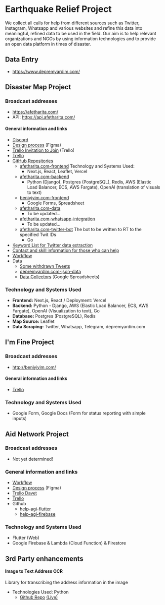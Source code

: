 # Earthquake Relief Project

We collect all calls for help from different sources such as Twitter, Instagram, Whatsapp and various websites and refine this data into meaningful, refined data to be used in the field. Our aim is to help relevant organizations and NGOs by using information technologies and to provide an open data platform in times of disaster.

## Data Entry

- https://www.depremyardim.com/

## Disaster Map Project

### Broadcast addresses

- https://afetharita.com/
- API: https://api.afetharita.com/

#### General information and links

- [Discord](https://discord.gg/37MHpdPxh4)
- [Design process](https://www.figma.com/file/sctw6xtcdoFOfmE0gC97Ft/Deprem-Yard%C4%B1m?node-id=0%3A1&t=FUHjVXfXqqXLN5js-1) (Figma)
- [Trello Invitation to Join](https://trello.com/invite/b/d1rYoCUL/ATTId7774aa53af7d5ed9df79d8c32d0f6c2F7837B42/it-yardim) (Trello)
- [Trello](https://trello.com/b/d1rYoCUL/afet-harita)
- [GitHub Repositories](https://github.com/orgs/acikkaynak/repositories)
  - [afetharita.com-frontend](https://github.com/acikkaynak/deprem-yardim-frontend)
    Technology and Systems Used:
    - Next.js, React, Leaflet, Vercel
  - [afetharita.com-backend](https://github.com/acikkaynak/deprem-yardim-backend)
    - Python (Django), Postgres (PostgreSQL), Redis, AWS (Elastic Load Balancer, ECS, AWS Fargate), OpenAI (translation of visuals to text)
  - [beniyiyim.com-frontend](https://github.com/acikkaynak/ben-iyiyim-frontend)
    - Google Forms, Spreadsheet
  - [afetharita.com-data](https://github.com/acikkaynak/deprem-yardim-data)
    - To be updated...
  - [afetharita.com-whatsapp-integration](https://github.com/acikkaynak/deprem-yardim-whatsapp)
    - To be updated...
  - [afetharita.com-twitter-bot](https://github.com/acikkaynak/afet-yardim-twitter-bot)
    The bot to be written to RT to the specified Twit IDs
    - Go
- [Keyword List for Twitter data extraction](https://docs.google.com/spreadsheets/d/1_w1akARJIKzCxMQnlv9ZObM7m-yXu_XJn-_SvjR6j74/edit)
- [Contact and skill information for those who can help](https://docs.google.com/spreadsheets/d/1bZ49eLf2ymisuvPwdOFPmcbasnOVJr5-swLGvhySIHI)
- [Workflow](https://excalidraw.com/#room=0571f83dc3c3d9eb9fb8,IdGc97dCxjdYsVsZ2NTEiQ)
- Data
  - [Some withdrawn Tweets](https://docs.google.com/spreadsheets/d/1GX_37xMMvU-lcMz4XI0uLYPUV6LiZtn9EZOGSwqPuZA)
  - [depremyardim.com-json-data](https://www.depremyardim.com/json.php)
  - [Data Collectors](https://docs.google.com/spreadsheets/d/11oiJTFlDLKd7Ykuib4q4J9UCZ3QvB3SgCTrrXISz484/edit) (Google Spreadsheets)

### Technology and Systems Used

- **Frontend:** Next.js, React / Deployment: Vercel
- **Backend:** Python - Django, AWS (Elastic Load Balancer, ECS, AWS Fargate), OpenAI (Visualization to text), Go
- **Database:** Postgres (PostgreSQL), Redis
- **Map Source:** Leaflet
- **Data Scraping:** Twitter, Whatsapp, Telegram, depremyardim.com

## I'm Fine Project

### Broadcast addresses

- http://beniyiyim.com/

#### General information and links

- [Trello](https://trello.com/b/nSajc3v7/ben-i%CC%87yiyim-app)

### Technology and Systems Used

- Google Form, Google Docs (Form for status reporting with simple inputs)

## Aid Network Project

### Broadcast addresses

- Not yet determined!

### General information and links

- [Workflow](https://excalidraw.com/#room=b09286c9041a10c59719,JnU6aU-5IAvXhmTEkYW2IA)
- [Design process](https://www.figma.com/file/ggMF14osmhGOvKvS0VKuvQ/Yard%C4%B1m-A%C4%9F%C4%B1-App?node-id=0%3A1&t=lnWdXzRpwUmBurZd-1) (Figma)
- [Trello Davet](https://trello.com/invite/b/cU4C34JQ/ATTI6f42a0a0396fdb62e570d423d8fc3e930962B558/deprem-yardim-agis)
- [Trello](https://trello.com/b/RzM8Tia3/yard%C4%B1m-agi-app)
- Github
  - [help-agi-flutter](https://github.com/acikkaynak/yardim-agi-flutter)
  - [help-agi-firebase](https://github.com/acikkaynak/yardim-agi-firebase)

### Technology and Systems Used

- Flutter (Web)
- Google Firebase & Lambda (Cloud Function) & Firestore

## 3rd Party enhancements

#### Image to Text Address OCR

Library for transcribing the address information in the image

- Technologies Used: Python
  - [Github Repo](https://github.com/cobanov/deprem-ocr) [(Live)](https://huggingface.co/spaces/mertcobanov/deprem-ocr)

